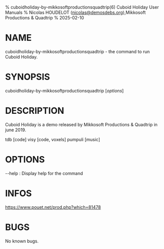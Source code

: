% cuboidholiday-by-mikkosoftproductionsquadtrip(6) Cuboid Holiday User Manuals
% Nicolas HOUDELOT (nicolas@demosdebs.org),Mikkosoft Productions & Quadtrip
% 2025-02-10

# NAME
cuboidholiday-by-mikkosoftproductionsquadtrip - the command to run Cuboid Holiday.

# SYNOPSIS
cuboidholiday-by-mikkosoftproductionsquadtrip [*options*]

# DESCRIPTION
Cuboid Holiday is a demo released by Mikkosoft Productions & Quadtrip in june 2019.

tdb [code]
visy [code, voxels]
pumpuli [music]

# OPTIONS

\--help
:   Display help for the command

# INFOS
https://www.pouet.net/prod.php?which=81478

# BUGS
No known bugs.
